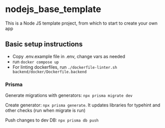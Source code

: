 # nodejs_base_template
This is a Node JS template project, from which to start to create your own app

## Basic setup instructions

- Copy .env.example file in .env, change vars as needed
- run `docker compose up`
- For linting dockerfiles, run `./dockerfile-linter.sh backend/docker/Dockerfile.backend`

### Prisma

Generate migrations with generators: `npx prisma migrate dev`

Create generator: `npx prisma generate`. It updates libraries for typehint and other checks (run when migrate is run)

Push changes to dev DB: `npx prisma db push`